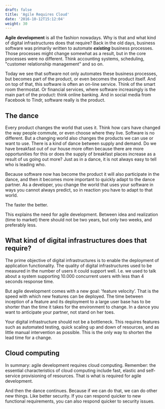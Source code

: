 ```yaml
---
draft: false
title: 'Agile Requires Cloud'
date: '2016-10-12T15:12:04'
weight: 30
---
```


**Agile development** is all the fashion nowadays. Why is that and what kind of digital infrastructures does that require?
Back in the old days, business software was primarily written to automate **_existing_** business processes. Those processes might change somewhat as a result, but in the core processes were no different. Think accounting systems, scheduling, "customer relationship management" and so on.

Today we see that software not only automates these business processes, but becomes part of the product, or even becomes the product itself. And on top of that, this software is often an on-line service. Think of the smart room thermostat.
Or financial services, where software increasingly is the main part of the product: think online banking. And in social media from Facebook to Tindr, software really is the product.

## The dance

Every product changes the world that uses it. Think how cars have changed the way people commute, or even choose where they live. Software is no different. But a changing world also changes the products we can use or want to use. There is a kind of dance between supply and demand. Do we have breakfast out of our house more often because there are more opportunities for this or does the supply of breakfast places increase as a result of us going out more? Just as in a dance, it is not always easy to tell who is leading who.

Because software now has become the product it will also participate in the dance, and then it becomes more important to quickly adapt to the dance partner. As a developer, you change the world that uses your software in ways you cannot always predict, so in reaction you have to adapt to that world.

The faster the better.

This explains the need for agile development. Between idea and realization (time to market) there should not be two years, but only two weeks, and preferably less.

## What kind of digital infrastructures does that require?

The prime objective of digital infrastructures is to enable the deployment of application functionality. The quality of digital infrastructures used to be measured in the number of users it could support well. I.e. we used to talk about a system supporting 10.000 concurrent users with less than 4 seconds response time.

But agile development comes with a new goal: 'feature velocity’. That is the speed with which new features can be deployed. The time between inception of a feature and its deployment to a large user base has to be shorter than the time it takes for the environment to change. In a dance you want to anticipate your partner, not stand on her toes.

Your digital infrastructure should not be a bottleneck. This requires features such as automated testing, quick scaling up and down of resources, and as little manual intervention as possible. This is the only way to shorten the lead time for a change.

## Cloud computing

In summary: agile development requires cloud computing. Remember: the essential characteristics of cloud computing include fast, elastic and self-service provisioning of resources. That is what is required for agile development.

And then the dance continues. Because if we can do that, we can do other new things. Like better security. If you can respond quicker to new functional requirements, you can also respond quicker to security issues.
